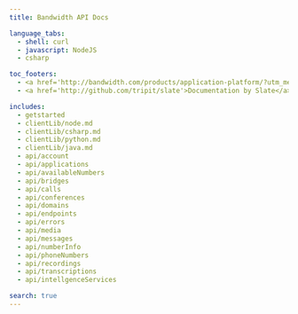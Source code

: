 ```yaml
---
title: Bandwidth API Docs

language_tabs:
  - shell: curl
  - javascript: NodeJS
  - csharp

toc_footers:
  - <a href='http://bandwidth.com/products/application-platform/?utm_medium=social&utm_source=docs&utm_campaign=dtolb&utm_content=_'>Sign up for Bandwidth</a>
  - <a href='http://github.com/tripit/slate'>Documentation by Slate</a>

includes:
  - getstarted
  - clientLib/node.md
  - clientLib/csharp.md
  - clientLib/python.md
  - clientLib/java.md
  - api/account
  - api/applications
  - api/availableNumbers
  - api/bridges
  - api/calls
  - api/conferences
  - api/domains
  - api/endpoints
  - api/errors
  - api/media
  - api/messages
  - api/numberInfo
  - api/phoneNumbers
  - api/recordings
  - api/transcriptions
  - api/intellgenceServices

search: true
---
```


